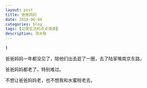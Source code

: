 ```yaml
---
layout: post
title: 爸爸妈妈
date: 2018-06-09
categories: blog
tags: [记录生活的点点滴滴]
description: 流水账
---
```


1 

爸爸妈妈一年都没见了，陪他们出去逛了一圈，去了陆家嘴南京东路。

爸爸妈妈都老了，特别难过。

不想让爸爸妈妈老，也不想我和水蜜桃老去。


